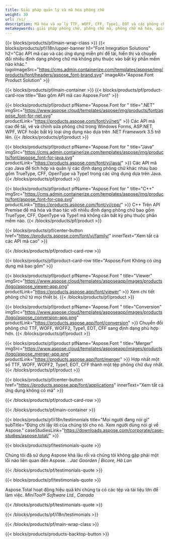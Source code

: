 ```yaml
---
title: Giải pháp quản lý và mã hóa phông chữ
weight: 30
url: /vi/
description: Mã hóa và xử lý TTF, WOFF, CFF, Type1, EOT và các phông chữ khác bằng API Gốc mã cao hoặc một tập hợp các ứng dụng đa nền tảng.
metakeywords: giải pháp phông chữ, phông chữ mã, phông chữ mã hóa, apis để làm việc với phông chữ
---
```


{{< blocks/products/pf/main-wrap-class >}}
{{< blocks/products/pf/i18n/upper-banner h1="Font Integration Solutions" h2="Các API mã cao và các ứng dụng miễn phí để tải, hiển thị và chuyển đổi nhiều định dạng phông chữ mà không phụ thuộc vào bất kỳ phần mềm nào khác." logoImageSrc="https://cms.admin.containerize.com/templates/aspose/img/products/font/headers/aspose_font-brand.svg" imageAlt="Aspose.Font Product Solution" >}}

{{< blocks/products/pf/main-container >}}
{{< blocks/products/pf/product-card-row title="Bao gồm API mã cao Aspose.Font" >}}

{{< blocks/products/pf/product pfName="Aspose.Font for " title=".NET" imgSrc="https://www.aspose.cloud/templates/aspose/img/products/font/aspose_font-for-net.svg" productLink="https://products.aspose.com/font/vi/net/" >}}
Các API mã cao để tải, vẽ và chỉnh sửa phông chữ trong Windows Forms, ASP.NET, WPF, WCF hoặc bất kỳ loại ứng dụng nào dựa trên .NET Framework 3.5 trở lên.
{{< /blocks/products/pf/product >}}

{{< blocks/products/pf/product pfName="Aspose.Font for " title="Java" imgSrc="https://cms.admin.containerize.com/templates/aspose/img/products/font/aspose_font-for-java.svg" productLink="https://products.aspose.com/font/vi/java/" >}}
Các API mã cao Java để tích hợp và quản lý các định dạng phông chữ khác nhau bao gồm TrueType, CFF, OpenType và Type1 trong các ứng dụng dựa trên Java.
{{< /blocks/products/pf/product >}}

{{< blocks/products/pf/product pfName="Aspose.Font for " title="C++" imgSrc="https://cms.admin.containerize.com/templates/aspose/img/products/font/aspose_font-for-cpp.svg" productLink="https://products.aspose.com/font/vi/cpp/" >}}
C++ Trên API Premise để mã hóa và thao tác với nhiều định dạng phông chữ bao gồm TrueType, CFF, OpenType và Type1 mà không cần bất kỳ phụ thuộc phần mềm nào.
{{< /blocks/products/pf/product >}}

{{< blocks/products/pf/center-button href="https://products.aspose.com/font/vi/family/" innerText="Xem tất cả các API mã cao" >}}

{{< /blocks/products/pf/product-card-row >}}

{{< blocks/products/pf/product-card-row title="Aspose.Font Không có ứng dụng mã bao gồm" >}}

{{< blocks/products/pf/product pfName="Aspose.Font " title="Viewer" imgSrc="https://www.aspose.cloud/templates/asposeapp/images/products/logo/aspose_viewer-app.png" productLink="https://products.aspose.app/font/viewer" >}}
Xem chi tiết phông chữ từ mọi thiết bị.
{{< /blocks/products/pf/product >}}

{{< blocks/products/pf/product pfName="Aspose.Font " title="Conversion" imgSrc="https://www.aspose.cloud/templates/asposeapp/images/products/logo/aspose_conversion-app.png" productLink="https://products.aspose.app/font/conversion" >}}
Chuyển đổi phông chữ TTF, WOFF, WOFF2, Type1, EOT, CFF sang định dạng phù hợp hơn.
{{< /blocks/products/pf/product >}}

{{< blocks/products/pf/product pfName="Aspose.Font " title="Merger" imgSrc="https://www.aspose.cloud/templates/asposeapp/images/products/logo/aspose_merger-app.png" productLink="https://products.aspose.app/font/merger" >}}
Hợp nhất một số TTF, WOFF, WOFF2, Type1, EOT, CFF thành một tệp phông chữ duy nhất.
{{< /blocks/products/pf/product >}}


{{< blocks/products/pf/center-button href="https://products.aspose.app/font/applications" innerText="Xem tất cả ứng dụng không có mã" >}}

{{< /blocks/products/pf/product-card-row >}}

{{< /blocks/products/pf/main-container >}}

{{< blocks/products/pf/i18n/testimonials title="Mọi người đang nói gì" subTitle="Đừng chỉ lấy lời của chúng tôi cho nó. Xem người dùng nói gì về Aspose." caseStudiesLink="https://downloads.aspose.com/corporate/case-studies/aspose.total/" >}}

{{< blocks/products/pf/testimonials-quote >}}
<p class="first">
 Chúng tôi đã sử dụng Aspose khá lâu rồi và chúng tôi không gặp phải một lỗi nào liên quan đến Aspose. .
 <em>
  Jac Goorden | Bicore, Hà Lan
 </em>
</p>

{{< /blocks/products/pf/testimonials-quote >}}

{{< blocks/products/pf/testimonials-quote >}}
<p class="second">
 Aspose.Total hoạt động hiệu quả khi chúng ta có các tệp và tài liệu lớn để làm việc.
 <em>
  MiniTool® Software Ltd., Canada
 </em>
</p>

{{< /blocks/products/pf/testimonials-quote >}}

{{< /blocks/products/pf/i18n/testimonials >}}

{{< /blocks/products/pf/main-wrap-class >}}

{{< blocks/products/products-backtop-button >}}